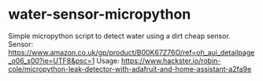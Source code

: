 # water-sensor-micropython
Simple micropython script to detect water using a dirt cheap sensor.
Sensor: https://www.amazon.co.uk/gp/product/B00K67Z76O/ref=oh_aui_detailpage_o06_s00?ie=UTF8&psc=1
Usage: https://www.hackster.io/robin-cole/micropython-leak-detector-with-adafruit-and-home-assistant-a2fa9e
